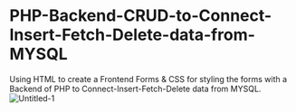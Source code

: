 # PHP-Backend-CRUD-to-Connect-Insert-Fetch-Delete-data-from-MYSQL
Using HTML to create a Frontend Forms &amp; CSS for styling the forms with a Backend of PHP to  Connect-Insert-Fetch-Delete data from MYSQL.
![Untitled-1](https://user-images.githubusercontent.com/57005487/177951119-6bdfde30-4d03-4367-8bc4-f9fbf2f300c7.jpg)
